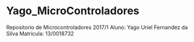 # Yago_MicroControladores
Repositorio de Microcontroladores 2017/1
Aluno: Yago Uriel Fernandez da Silva
Matricula: 13/0018732
